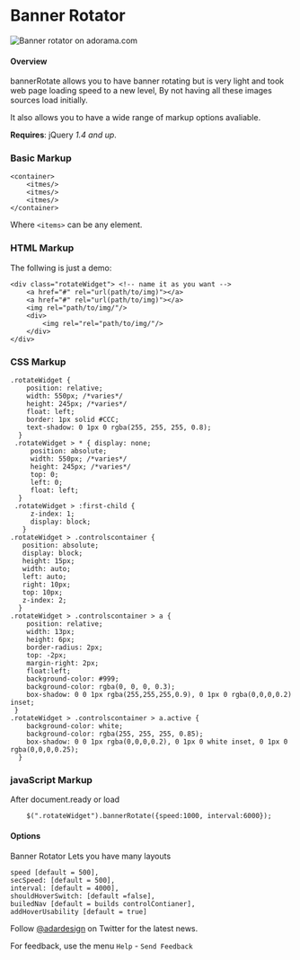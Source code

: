 # Banner Rotator
![Banner rotator on adorama.com](http://ebraun.adorama.com/images/bannerRotator.png)

#### Overview
bannerRotate allows you to have banner rotating but is very light and took web page loading speed to a new level, By not having all these images sources load initially. 
  
It also allows you to have a wide range of markup options avaliable.   

**Requires**: jQuery *1.4 and up*.


### Basic Markup
	
	<container> 
		<itmes/>
		<itmes/>
		<itmes/>
	</container>    

Where `<items>` can be any element.	
        
### HTML Markup
The follwing is just a demo:

    <div class="rotateWidget"> <!-- name it as you want -->
        <a href="#" rel="url(path/to/img)"></a>
        <a href="#" rel="url(path/to/img)"></a>
        <img rel="path/to/img/"/>
        <div>
            <img rel="rel="path/to/img/"/>
        </div>
    </div>         



### CSS Markup
    .rotateWidget {
    	position: relative;
        width: 550px; /*varies*/
        height: 245px; /*varies*/
        float: left;
        border: 1px solid #CCC;
        text-shadow: 0 1px 0 rgba(255, 255, 255, 0.8);
      }
     .rotateWidget > * { display: none; 
         position: absolute; 
         width: 550px; /*varies*/
         height: 245px; /*varies*/
         top: 0; 
         left: 0;
         float: left;
      }
     .rotateWidget > :first-child {
         z-index: 1;
         display: block;
       }
	.rotateWidget > .controlscontainer {
	   position: absolute;
	   display: block;
	   height: 15px;
	   width: auto;
	   left: auto;
	   right: 10px;
	   top: 10px;
	   z-index: 2;
	  }
    .rotateWidget > .controlscontainer > a {
        position: relative;
        width: 13px;
        height: 6px;
        border-radius: 2px;
        top: -2px;
        margin-right: 2px;
        float:left;
        background-color: #999;
        background-color: rgba(0, 0, 0, 0.3);
        box-shadow: 0 0 1px rgba(255,255,255,0.9), 0 1px 0 rgba(0,0,0,0.2) inset;
     }
    .rotateWidget > .controlscontainer > a.active {
        background-color: white;
        background-color: rgba(255, 255, 255, 0.85);
        box-shadow: 0 0 1px rgba(0,0,0,0.2), 0 1px 0 white inset, 0 1px 0 rgba(0,0,0,0.25);
      }


### javaScript Markup
   After document.ready or load 
    	
    	$(".rotateWidget").bannerRotate({speed:1000, interval:6000});

#### Options
Banner Rotator Lets you have many layouts 
	
	speed [default = 500],
	secSpeed: [default = 500],
	interval: [default = 4000],
	shouldHoverSwitch: [default =false],
	builedNav [default = builds controlContianer],
	addHoverUsability [default = true]


Follow [@adardesign](http://twitter.com/adardesign) on Twitter for the latest news.

For feedback, use the menu `Help` - `Send Feedback`